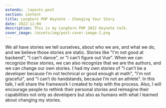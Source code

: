 ```yaml
---
extends: _layouts.post
section: content
title: Longhorn PHP Keynote - Changing Your Story
date: 2022-11-04
description: This is my Longhorn PHP 2022 Keynote talk.
cover_image: /assets/img/post-cover-image-2.png
---
```


We all have stories we tell ourselves, about who we are, and what we do, and we believe those stories are static. Stories like "I'm not good at backend", "I can't dance", or "I can’t figure out Vue". When we can recognize those stories, we can also recognize that we are the authors, and we can change our own stories. I had my own stories of "I can’t be a developer because I’m not technical or good enough at math", "I'm not graceful", and "I can’t do handstands, because I’m not an athlete". In this talk, I will share the framework I created to help with the process. Also, I will encourage people to rethink their personal stories and reimagine their capabilities not only as developers but also as humans with what I learned about changing my stories.
